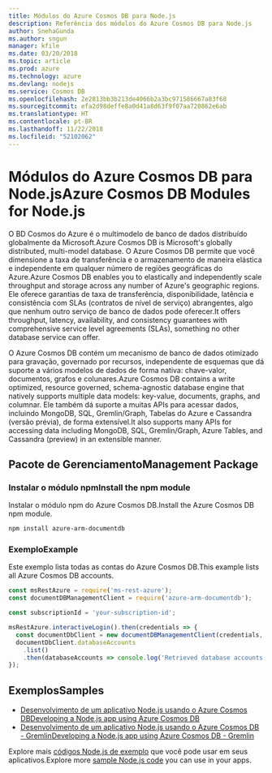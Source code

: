 ```yaml
---
title: Módulos do Azure Cosmos DB para Node.js
description: Referência dos módulos do Azure Cosmos DB para Node.js
author: SnehaGunda
ms.author: sngun
manager: kfile
ms.date: 03/20/2018
ms.topic: article
ms.prod: azure
ms.technology: azure
ms.devlang: nodejs
ms.service: Cosmos DB
ms.openlocfilehash: 2e2813bb3b213de4066b2a3bc971586667a83f68
ms.sourcegitcommit: efa2d98deffe8a0d41a8d63f9f07aa720862e6ab
ms.translationtype: HT
ms.contentlocale: pt-BR
ms.lasthandoff: 11/22/2018
ms.locfileid: "52102062"
---
```

# <a name="azure-cosmos-db-modules-for-nodejs"></a><span data-ttu-id="23752-103">Módulos do Azure Cosmos DB para Node.js</span><span class="sxs-lookup"><span data-stu-id="23752-103">Azure Cosmos DB Modules for Node.js</span></span>

<span data-ttu-id="23752-104">O BD Cosmos do Azure é o multimodelo de banco de dados distribuído globalmente da Microsoft.</span><span class="sxs-lookup"><span data-stu-id="23752-104">Azure Cosmos DB is Microsoft's globally distributed, multi-model database.</span></span> <span data-ttu-id="23752-105">O Azure Cosmos DB permite que você dimensione a taxa de transferência e o armazenamento de maneira elástica e independente em qualquer número de regiões geográficas do Azure.</span><span class="sxs-lookup"><span data-stu-id="23752-105">Azure Cosmos DB enables you to elastically and independently scale throughput and storage across any number of Azure's geographic regions.</span></span> <span data-ttu-id="23752-106">Ele oferece garantias de taxa de transferência, disponibilidade, latência e consistência com SLAs (contratos de nível de serviço) abrangentes, algo que nenhum outro serviço de banco de dados pode oferecer.</span><span class="sxs-lookup"><span data-stu-id="23752-106">It offers throughput, latency, availability, and consistency guarantees with comprehensive service level agreements (SLAs), something no other database service can offer.</span></span>

<span data-ttu-id="23752-107">O Azure Cosmos DB contém um mecanismo de banco de dados otimizado para gravação, governado por recursos, independente de esquemas que dá suporte a vários modelos de dados de forma nativa: chave-valor, documentos, grafos e colunares.</span><span class="sxs-lookup"><span data-stu-id="23752-107">Azure Cosmos DB contains a write optimized, resource governed, schema-agnostic database engine that natively supports multiple data models: key-value, documents, graphs, and columnar.</span></span> <span data-ttu-id="23752-108">Ele também dá suporte a muitas APIs para acessar dados, incluindo MongoDB, SQL, Gremlin/Graph, Tabelas do Azure e Cassandra (versão prévia), de forma extensível.</span><span class="sxs-lookup"><span data-stu-id="23752-108">It also supports many APIs for accessing data including MongoDB, SQL, Gremlin/Graph, Azure Tables, and Cassandra (preview) in an extensible manner.</span></span>

## <a name="management-package"></a><span data-ttu-id="23752-109">Pacote de Gerenciamento</span><span class="sxs-lookup"><span data-stu-id="23752-109">Management Package</span></span>

### <a name="install-the-npm-module"></a><span data-ttu-id="23752-110">Instalar o módulo npm</span><span class="sxs-lookup"><span data-stu-id="23752-110">Install the npm module</span></span> 

<span data-ttu-id="23752-111">Instalar o módulo npm do Azure Cosmos DB.</span><span class="sxs-lookup"><span data-stu-id="23752-111">Install the Azure Cosmos DB npm module.</span></span>

```bash
npm install azure-arm-documentdb
```

### <a name="example"></a><span data-ttu-id="23752-112">Exemplo</span><span class="sxs-lookup"><span data-stu-id="23752-112">Example</span></span>

<span data-ttu-id="23752-113">Este exemplo lista todas as contas do Azure Cosmos DB.</span><span class="sxs-lookup"><span data-stu-id="23752-113">This example lists all Azure Cosmos DB accounts.</span></span>

```javascript
const msRestAzure = require('ms-rest-azure');
const documentDBManagementClient = require('azure-arm-documentdb');

const subscriptionId = 'your-subscription-id';

msRestAzure.interactiveLogin().then(credentials => {
  const documentDbClient = new documentDBManagementClient(credentials, subscriptionId);
  documentDbClient.databaseAccounts
    .list()
    .then(databaseAccounts => console.log('Retrieved database accounts: ', databaseAccounts));
});
```

## <a name="samples"></a><span data-ttu-id="23752-114">Exemplos</span><span class="sxs-lookup"><span data-stu-id="23752-114">Samples</span></span>

* [<span data-ttu-id="23752-115">Desenvolvimento de um aplicativo Node.js usando o Azure Cosmos DB</span><span class="sxs-lookup"><span data-stu-id="23752-115">Developing a Node.js app using Azure Cosmos DB</span></span>](https://azure.microsoft.com/resources/samples/azure-cosmos-db-documentdb-nodejs-getting-started/)
* [<span data-ttu-id="23752-116">Desenvolvimento de um aplicativo Node.js usando o Azure Cosmos DB - Gremlin</span><span class="sxs-lookup"><span data-stu-id="23752-116">Developing a Node.js app using Azure Cosmos DB - Gremlin</span></span>](https://azure.microsoft.com/resources/samples/azure-cosmos-db-graph-nodejs-getting-started/)

<span data-ttu-id="23752-117">Explore mais [códigos Node.js de exemplo](https://azure.microsoft.com/resources/samples/?platform=nodejs) que você pode usar em seus aplicativos.</span><span class="sxs-lookup"><span data-stu-id="23752-117">Explore more [sample Node.js code](https://azure.microsoft.com/resources/samples/?platform=nodejs) you can use in your apps.</span></span>
